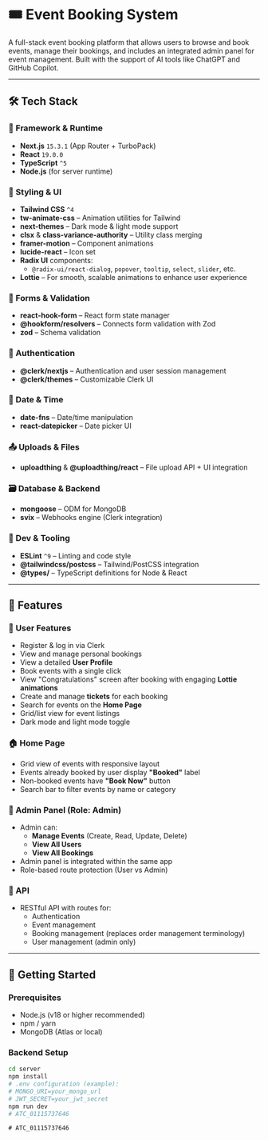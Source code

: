 # 🎟️ Event Booking System

A full-stack event booking platform that allows users to browse and book events, manage their bookings, and includes an integrated admin panel for event management. Built with the support of AI tools like ChatGPT and GitHub Copilot.

---

## 🛠 Tech Stack

### 🔧 Framework & Runtime
- **Next.js** `15.3.1` (App Router + TurboPack)
- **React** `19.0.0`
- **TypeScript** `^5`
- **Node.js** (for server runtime)

### 🎨 Styling & UI
- **Tailwind CSS** `^4`
- **tw-animate-css** – Animation utilities for Tailwind
- **next-themes** – Dark mode & light mode support
- **clsx** & **class-variance-authority** – Utility class merging
- **framer-motion** – Component animations
- **lucide-react** – Icon set
- **Radix UI** components:
  - `@radix-ui/react-dialog`, `popover`, `tooltip`, `select`, `slider`, etc.
- **Lottie** – For smooth, scalable animations to enhance user experience

### 📑 Forms & Validation
- **react-hook-form** – React form state manager
- **@hookform/resolvers** – Connects form validation with Zod
- **zod** – Schema validation

### 🔐 Authentication
- **@clerk/nextjs** – Authentication and user session management
- **@clerk/themes** – Customizable Clerk UI

### 📆 Date & Time
- **date-fns** – Date/time manipulation
- **react-datepicker** – Date picker UI

### 📤 Uploads & Files
- **uploadthing** & **@uploadthing/react** – File upload API + UI integration

### 🗃️ Database & Backend
- **mongoose** – ODM for MongoDB
- **svix** – Webhooks engine (Clerk integration)

### 🧰 Dev & Tooling
- **ESLint** `^9` – Linting and code style
- **@tailwindcss/postcss** – Tailwind/PostCSS integration
- **@types/** – TypeScript definitions for Node & React

---

## 📌 Features

### 👤 User Features
- Register & log in via Clerk
- View and manage personal bookings
- View a detailed **User Profile**
- Book events with a single click
- View "Congratulations" screen after booking with engaging **Lottie animations**
- Create and manage **tickets** for each booking
- Search for events on the **Home Page**
- Grid/list view for event listings
- Dark mode and light mode toggle

### 🏠 Home Page
- Grid view of events with responsive layout
- Events already booked by user display **"Booked"** label
- Non-booked events have **"Book Now"** button
- Search bar to filter events by name or category

### 🧾 Admin Panel (Role: Admin)
- Admin can:
  - **Manage Events** (Create, Read, Update, Delete)
  - **View All Users**
  - **View All Bookings**
- Admin panel is integrated within the same app
- Role-based route protection (User vs Admin)

### 🔁 API
- RESTful API with routes for:
  - Authentication
  - Event management
  - Booking management (replaces order management terminology)
  - User management (admin only)

---

## 🚀 Getting Started

### Prerequisites

- Node.js (v18 or higher recommended)
- npm / yarn
- MongoDB (Atlas or local)

### Backend Setup

```bash
cd server
npm install
# .env configuration (example):
# MONGO_URI=your_mongo_url
# JWT_SECRET=your_jwt_secret
npm run dev
#   A T C _ 0 1 1 1 5 7 3 7 6 4 6  
 #   A T C _ 0 1 1 1 5 7 3 7 6 4 6  
 